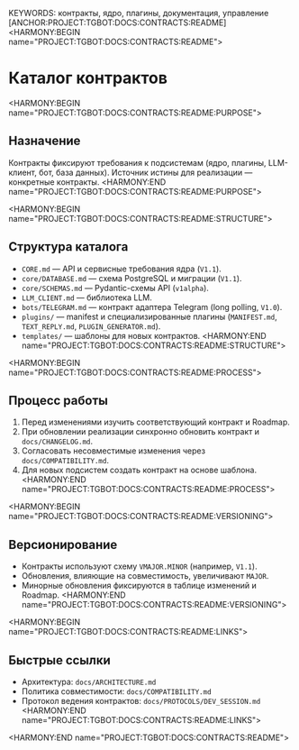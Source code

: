 KEYWORDS: контракты, ядро, плагины, документация, управление
[ANCHOR:PROJECT:TGBOT:DOCS:CONTRACTS:README]
<HARMONY:BEGIN name="PROJECT:TGBOT:DOCS:CONTRACTS:README">
# Каталог контрактов

<HARMONY:BEGIN name="PROJECT:TGBOT:DOCS:CONTRACTS:README:PURPOSE">
## Назначение
Контракты фиксируют требования к подсистемам (ядро, плагины, LLM-клиент, бот, база данных). Источник истины для реализации — конкретные контракты.
<HARMONY:END name="PROJECT:TGBOT:DOCS:CONTRACTS:README:PURPOSE">

<HARMONY:BEGIN name="PROJECT:TGBOT:DOCS:CONTRACTS:README:STRUCTURE">
## Структура каталога
- `CORE.md` — API и сервисные требования ядра (`V1.1`).
- `core/DATABASE.md` — схема PostgreSQL и миграции (`V1.1`).
- `core/SCHEMAS.md` — Pydantic-схемы API (`v1alpha`).
- `LLM_CLIENT.md` — библиотека LLM.
- `bots/TELEGRAM.md` — контракт адаптера Telegram (long polling, `V1.0`).
- `plugins/` — manifest и специализированные плагины (`MANIFEST.md`, `TEXT_REPLY.md`, `PLUGIN_GENERATOR.md`).
- `templates/` — шаблоны для новых контрактов.
<HARMONY:END name="PROJECT:TGBOT:DOCS:CONTRACTS:README:STRUCTURE">

<HARMONY:BEGIN name="PROJECT:TGBOT:DOCS:CONTRACTS:README:PROCESS">
## Процесс работы
1. Перед изменениями изучить соответствующий контракт и Roadmap.
2. При обновлении реализации синхронно обновить контракт и `docs/CHANGELOG.md`.
3. Согласовать несовместимые изменения через `docs/COMPATIBILITY.md`.
4. Для новых подсистем создать контракт на основе шаблона.
<HARMONY:END name="PROJECT:TGBOT:DOCS:CONTRACTS:README:PROCESS">

<HARMONY:BEGIN name="PROJECT:TGBOT:DOCS:CONTRACTS:README:VERSIONING">
## Версионирование
- Контракты используют схему `VMAJOR.MINOR` (например, `V1.1`).
- Обновления, влияющие на совместимость, увеличивают `MAJOR`.
- Минорные обновления фиксируются в таблице изменений и Roadmap.
<HARMONY:END name="PROJECT:TGBOT:DOCS:CONTRACTS:README:VERSIONING">

<HARMONY:BEGIN name="PROJECT:TGBOT:DOCS:CONTRACTS:README:LINKS">
## Быстрые ссылки
- Архитектура: `docs/ARCHITECTURE.md`
- Политика совместимости: `docs/COMPATIBILITY.md`
- Протокол ведения контрактов: `docs/PROTOCOLS/DEV_SESSION.md`
<HARMONY:END name="PROJECT:TGBOT:DOCS:CONTRACTS:README:LINKS">

<HARMONY:END name="PROJECT:TGBOT:DOCS:CONTRACTS:README">
